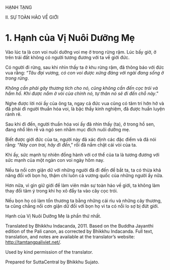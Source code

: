 HẠNH TẠNG

II. SỰ TOÀN HẢO VỀ GIỚI

# 1\. Hạnh của Vị Nuôi Dưỡng Mẹ

Vào lúc ta là con voi nuôi dưỡng voi mẹ ở trong rừng rậm. Lúc bấy giờ, ở trên trái đất không có người tương đương với ta về giới đức.

Có người đi rừng, sau khi nhìn thấy ta ở khu rừng rậm, đã thông báo với đức vua rằng: “_Tâu đại vương, có con voi được xứng đáng với ngài đang sống ở trong rừng_.

_Không cần phải gây thương tích cho nó, cũng không cần đến cọc trói và hầm hố. Khi được nắm ở vòi của chính nó, tự thân nó sẽ đi đến chỗ này_.”

Nghe được lời nói ấy của ông ta, ngay cả đức vua cũng có tâm trí hớn hở và đã phái đi người thuần hóa voi, là bậc thầy kinh nghiệm, đã được huấn luyện rành rẽ.

Sau khi đi đến, người thuần hóa voi ấy đã nhìn thấy (ta), ở trong hồ sen, đang nhổ lên rễ và ngó sen nhằm mục đích nuôi dưỡng mẹ.

Biết được giới đức của ta, người này đã xác định các đặc điểm và đã nói rằng: “_Này con trai, hãy đi đến_,” rồi đã nắm chặt cái vòi của ta.

Khi ấy, sức mạnh tự nhiên đồng hành với cơ thể của ta là tương đương với sức mạnh của một ngàn con voi ngày hôm nay.

Nếu ta nổi cơn giận dữ với những người đã đi đến để bắt ta, ta có thừa khả năng đối với bọn họ, thậm chí luôn cả vương quốc của những người ấy nữa.

Hơn nữa, vì gìn giữ giới để làm viên mãn sự toàn hảo về giới, ta không làm thay đổi tâm ý trong khi họ xô đẩy ta vào cây cọc trói.

Nếu bọn họ có làm tổn thương ta bằng những cái rìu và những cây thương, ta cũng chẳng nổi cơn giận dữ đối với bọn họ vì ta có nỗi lo sợ bị đứt giới.

Hạnh của Vị Nuôi Dưỡng Mẹ là phần thứ nhất.

Translated by Bhikkhu Indacanda, 2011. Based on the Buddha Jayanthi edition of the Pali canon, as corrected by Bhikkhu Indacanda. Full text, translation, and notes are available at the translator’s website: http://tamtangpaliviet.net/.

Used by kind permission of the translator.

Prepared for SuttaCentral by Bhikkhu Sujato.